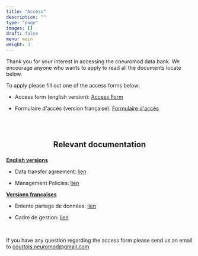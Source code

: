 ```yaml
---
title: "Access"
description: ""
type: "page"
images: []
draft: false
menu: main
weight: 3
---
```

Thank you for your interest in accessing the cneuromod data bank. We encourage anyone who wants to apply to read all the documents locate below.

To apply please fill out one of the access forms below:

- Access form (english version): <a href="https://limesurvey.unf-montreal.ca/index.php/971272?newtest=Y&lang=en" target="_blank">Access Form</a>

- Formulaire d'accès (version française): <a href="https://limesurvey.unf-montreal.ca/index.php/971272?newtest=Y&lang=fr" target="_blank">Formulaire d'accès</a>

<br><br>

## <p align=center>Relevant documentation</p>

__<u>English versions</u>__

- Data transfer agreement: [lien](cneuromod_data_transfer_agreement_en_2022-06-06.pdf)

- Management Policies: [lien](cneuromod_management_policies_en_2022-05-06.pdf)

__<u>Versions françaises</u>__

- Entente partage de données: [lien](cneuromod_entente_transfert_donnees_fr_2022-06-06.docx.pdf)

- Cadre de gestion: [lien](cneuromod_cadre_gestion_fr_2022-05-06.pdf)

<br>

If you have any question regarding the access form please send us an email to courtois.neuromod@gmail.com
